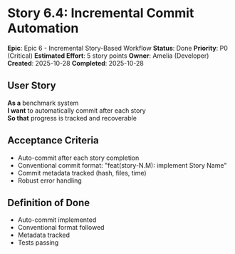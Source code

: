 # Story 6.4: Incremental Commit Automation

**Epic**: Epic 6 - Incremental Story-Based Workflow
**Status**: Done
**Priority**: P0 (Critical)
**Estimated Effort**: 5 story points
**Owner**: Amelia (Developer)
**Created**: 2025-10-28
**Completed**: 2025-10-28

## User Story

**As a** benchmark system  
**I want** to automatically commit after each story  
**So that** progress is tracked and recoverable

## Acceptance Criteria

- Auto-commit after each story completion
- Conventional commit format: "feat(story-N.M): implement Story Name"
- Commit metadata tracked (hash, files, time)
- Robust error handling

## Definition of Done

- Auto-commit implemented
- Conventional format followed
- Metadata tracked
- Tests passing

